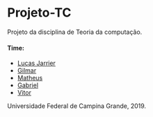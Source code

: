 # Projeto-TC

Projeto da disciplina de Teoria da computação.

#### Time:
* [Lucas Jarrier](https://github.com/lucasjarrier)
* [Gilmar](https://github.com/GilmarGS)
* [Matheus](https://github.com/Matheusrsm)
* [Gabriel](https://github.com/Gabriel-de-Carvalho) 
* [Vitor](https://github.com/vitoraclavitoracla)

Universidade Federal de Campina Grande, 2019.
